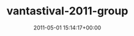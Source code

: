 ---
title:		"vantastival-2011-group"
mediatype:		"upload"
description:		"TBC"
date:		"2011-05-01 15:14:17+00:00"
album:		"events"
filename:		"vantastival-2011-group.md"
series:		""
cl_public_id:		"events/vantastival-2011-group"
cl_version:		1497002567
format:		"tiff"
bytes:		6129716
width:		2560
height:		1440
exposure_mode:		"Manual"
program:		"Manual"
aperture:		"10.0"
focal_length:		"11.0 mm"
iso:		"200"
shutter_speed:		"1/640"
metering:		"Multi-segment"
flash:		"Off, Did not fire"
white_balance:		"Custom"
colour_temp:		"4600"
has_crop:		"false"
orientation:		"Horizontal (normal)"
camera_model:		"NIKON D7000"
lens_info:		"11-16mm f/2.8"
artist:		"No artist info"
x_resolution:		"300"
y_resolution:		"300"
---